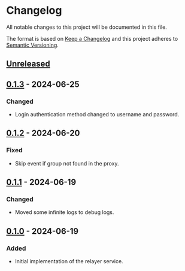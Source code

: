 # Changelog
All notable changes to this project will be documented in this file.

The format is based on [Keep a Changelog](https://keepachangelog.com/en/1.0.0/)
and this project adheres to [Semantic Versioning](https://semver.org/spec/v2.0.0.html).

## [Unreleased]

## [0.1.3] - 2024-06-25
### Changed
- Login authentication method changed to username and password.

## [0.1.2] - 2024-06-20
### Fixed
- Skip event if group not found in the proxy.

## [0.1.1] - 2024-06-19
### Changed
- Moved some infinite logs to debug logs.

## [0.1.0] - 2024-06-19
### Added
- Initial implementation of the relayer service.


[Unreleased]: https://github.com/Catalyze-Software/relayer/compare/0.1.3...HEAD
[0.1.3]: https://github.com/Catalyze-Software/relayer/compare/0.1.2...0.1.3
[0.1.2]: https://github.com/Catalyze-Software/relayer/compare/0.1.1...0.1.2
[0.1.1]: https://github.com/Catalyze-Software/relayer/compare/0.1.0...0.1.1
[0.1.0]: https://github.com/Catalyze-Software/relayer/releases/tag/0.1.0
